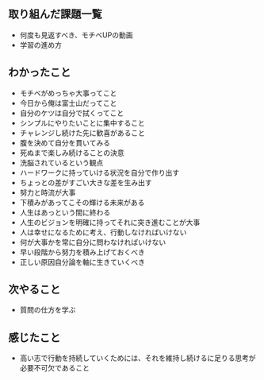 ## 取り組んだ課題一覧
- 何度も見返すべき、モチベUPの動画
- 学習の進め方

## わかったこと
- モチベがめっちゃ大事ってこと
- 今日から俺は富士山だってこと
- 自分のケツは自分で拭くってこと
- シンプルにやりたいことに集中すること
- チャレンジし続けた先に歓喜があること
- 腹を決めて自分を貫いてみる
- 死ぬまで楽しみ続けることの決意
- 洗脳されているという観点
- ハードワークに持っていける状況を自分で作り出す
- ちょっとの差がすごい大きな差を生み出す
- 努力と時流が大事
- 下積みがあってこその輝ける未来がある
- 人生はあっという間に終わる
- 人生のビジョンを明確に持ってそれに突き進むことが大事
- 人は幸せになるために考え、行動しなければいけない
- 何が大事かを常に自分に問わなければいけない
- 早い段階から努力を積み上げておくべき
- 正しい原因自分論を軸に生きていくべき

## 次やること

- 質問の仕方を学ぶ

## 感じたこと

- 高い志で行動を持続していくためには、それを維持し続けるに足りる思考が必要不可欠であること
